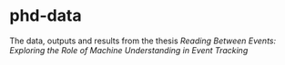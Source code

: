 # phd-data
The data, outputs and results from the thesis _Reading Between Events: Exploring the Role of Machine Understanding in Event Tracking_
